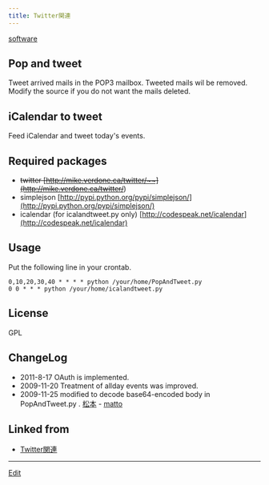 ```yaml
---
title: Twitter関連
---
```

[software](/software)


## Pop and tweet

Tweet arrived mails in the POP3 mailbox. Tweeted mails wil be removed. Modify the source if you do not want the mails deleted.

[](http://theochem.chem.okayama-u.ac.jp/vitroid/Twitter関連/PopAndTweet.py)


## iCalendar to tweet

Feed iCalendar and tweet today's events.

[](http://theochem.chem.okayama-u.ac.jp/vitroid/Twitter関連/icalandtweet.py)


## Required packages

* ~~twitter [http://mike.verdone.ca/twitter/~~](http://mike.verdone.ca/twitter/~~)
* simplejson [http://pypi.python.org/pypi/simplejson/](http://pypi.python.org/pypi/simplejson/)
* icalendar (for icalandtweet.py only) [http://codespeak.net/icalendar](http://codespeak.net/icalendar)

## Usage

Put the following line in your crontab.

```
0,10,20,30,40 * * * * python /your/home/PopAndTweet.py
0 0 * * * python /your/home/icalandtweet.py
```

## License

GPL


## ChangeLog

* 2011-8-17 OAuth is implemented.
* 2009-11-20 Treatment of allday events was improved.
* 2009-11-25 modified to decode  base64-encoded body in PopAndTweet.py . [松本](/松本) - [matto](/matto) 
<!--  -->




## Linked from

* [Twitter関連](/Twitter関連)


----

[Edit](https://github.com/vitroid/vitroid.github.io/edit/master/MD/Twitter関連.md)

